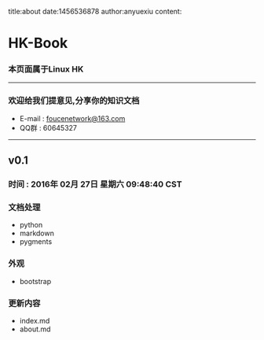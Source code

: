 title:about
date:1456536878
author:anyuexiu
content:
# HK-Book
### 本页面属于Linux HK

--------------------

### 欢迎给我们提意见,分享你的知识文档
* E-mail : foucenetwork@163.com
* QQ群 : 60645327

--------------------

## v0.1
### 时间 : 2016年 02月 27日 星期六 09:48:40 CST
### 文档处理
* python
* markdown
* pygments
### 外观
* bootstrap
### 更新内容
* index.md
* about.md
